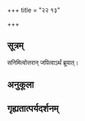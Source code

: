 +++
title = "२२ १३"

+++
## सूत्रम्
सनिमित्वोत्तरान् जपित्वाऽर्थं ब्रूयात्।
## अनुकूला

## गृह्यतात्पर्यदर्शनम्

